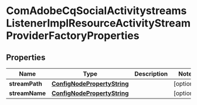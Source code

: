 

# ComAdobeCqSocialActivitystreamsListenerImplResourceActivityStreamProviderFactoryProperties

## Properties

Name | Type | Description | Notes
------------ | ------------- | ------------- | -------------
**streamPath** | [**ConfigNodePropertyString**](ConfigNodePropertyString.md) |  |  [optional]
**streamName** | [**ConfigNodePropertyString**](ConfigNodePropertyString.md) |  |  [optional]



